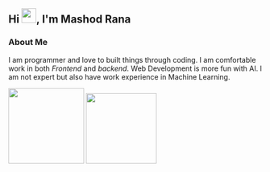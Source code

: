## Hi <img src="https://github.com/TheDudeThatCode/TheDudeThatCode/blob/master/Assets/Hi.gif" width="29px">, I'm Mashod Rana

### About Me

I am programmer and love to built things through coding. I am comfortable work in both *Frontend* and *backend*. Web Development is more fun with AI. I am not expert but also have work experience in Machine Learning.

<!--Github Stats-->
<p float="left">
<img height="150em" src="https://github-readme-stats.vercel.app/api?username=MashodRana&show_icons=true&hide_border=true&&count_private=true&include_all_commits=true" />
<img height="140em" src="https://github-readme-stats.vercel.app/api/top-langs/?username=MashodRana&show_icons=true&hide_border=true&layout=compact&langs_count=8"/>
</p>
